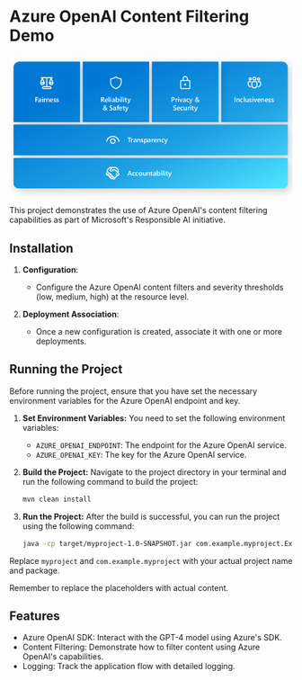 # Azure OpenAI Content Filtering Demo

![Responsible AI](ResponsibleAI.png)

This project demonstrates the use of Azure OpenAI's content filtering capabilities as part of Microsoft's Responsible AI initiative.

## Installation

1. **Configuration**: 
   - Configure the Azure OpenAI content filters and severity thresholds (low, medium, high) at the resource level.

2. **Deployment Association**: 
   - Once a new configuration is created, associate it with one or more deployments.

## Running the Project

Before running the project, ensure that you have set the necessary environment variables for the Azure OpenAI endpoint and key.

1. **Set Environment Variables:** You need to set the following environment variables:
    - `AZURE_OPENAI_ENDPOINT`: The endpoint for the Azure OpenAI service.
    - `AZURE_OPENAI_KEY`: The key for the Azure OpenAI service.

2. **Build the Project:** Navigate to the project directory in your terminal and run the following command to build the project:
    ```bash
    mvn clean install
    ```

3. **Run the Project:** After the build is successful, you can run the project using the following command:
    ```bash
    java -cp target/myproject-1.0-SNAPSHOT.jar com.example.myproject.Example
    ```
Replace `myproject` and `com.example.myproject` with your actual project name and package.

Remember to replace the placeholders with actual content.

## Features

- Azure OpenAI SDK: Interact with the GPT-4 model using Azure's SDK.
- Content Filtering: Demonstrate how to filter content using Azure OpenAI's capabilities.
- Logging: Track the application flow with detailed logging.
